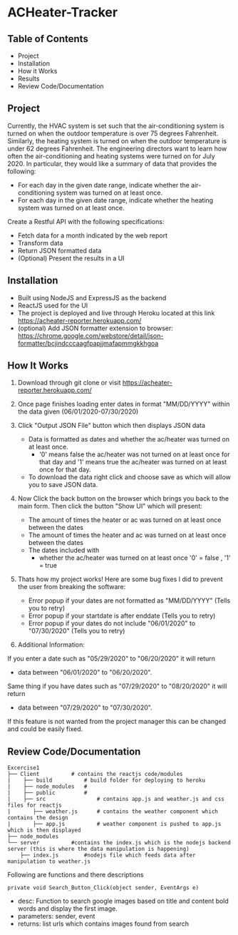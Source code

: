 # ACHeater-Tracker

## Table of Contents
* Project
* Installation
* How it Works
* Results
* Review Code/Documentation


## Project
Currently, the HVAC system is set such that the air-conditioning system is turned on when the outdoor temperature is over 75 degrees Fahrenheit. Similarly, the heating system is turned on when the outdoor temperature is under 62 degrees Fahrenheit. The engineering directors want to learn how often the air-conditioning and heating systems were turned on for July 2020. In particular, they would like a summary of data that provides the following:

* For each day in the given date range, indicate whether the air-conditioning
system was turned on at least once.
* For each day in the given date range, indicate whether the heating system was
turned on at least once.

Create a Restful API with the following specifications:
* Fetch data for a month indicated by the web report
* Transform data
* Return JSON formatted data
* (Optional) Present the results in a UI

## Installation

* Built using NodeJS and ExpressJS as the backend
* ReactJS used for the UI
* The project is deployed and live through Heroku located at this link https://acheater-reporter.herokuapp.com/
* (optional) Add JSON formatter extension to browser: https://chrome.google.com/webstore/detail/json-formatter/bcjindcccaagfpapjjmafapmmgkkhgoa

## How It Works

1. Download through git clone or visit https://acheater-reporter.herokuapp.com/
2. Once page finishes loading enter dates in format "MM/DD/YYYY" within the data given (06/01/2020-07/30/2020)
3. Click "Output JSON File" button which then displays JSON data

    * Data is formatted as dates and whether the ac/heater was turned on at least once. 
        * '0' means false the ac/heater was not turned on at least once for that day and '1' means true the ac/heater was turned on at least once for that day.
    * To download the data right click and choose save as which will allow you to save JSON data.

4. Now Click the back button on the browser which brings you back to the main form. Then click the button "Show UI" which will present:

    * The amount of times the heater or ac was turned on at least once between the dates
    * The amount of times the heater and ac was turned on at least once between the dates
    * The dates included with 
        * whether the ac/heater was turned on at least once '0' = false , '1' = true

5. Thats how my project works! Here are some bug fixes I did to prevent the user from breaking the software:

    * Error popup if your dates are not formatted as "MM/DD/YYYY" (Tells you to retry)
    * Error popup if your startdate is after enddate (Tells you to retry)
    * Error popup if your dates do not include "06/01/2020" to "07/30/2020" (Tells you to retry)

6. Additional Information: 

If you enter a date such as "05/29/2020" to "06/20/2020" it will return 
* data between "06/01/2020" to "06/20/2020". 
    
Same thing if you have dates such as "07/29/2020" to "08/20/2020" it will return 
* data between "07/29/2020" to "07/30/2020".
    
If this feature is not wanted from the project manager this can be changed and could be easily fixed.

## Review Code/Documentation

    Excercise1
    ├── Client          # contains the reactjs code/modules
    |    ├── build          # build folder for deploying to heroku
    |    ├── node_modules   # 
    |    ├── public         # 
    |    ├── src                # contains app.js and weather.js and css files for reactjs
    |       ├── weather.js      # contains the weather component which contains the design
    |       ├── app.js          # weather component is pushed to app.js which is then displayed
    ├── node_modules         
    └── server          #contains the index.js which is the nodejs backend server (this is where the data manipulation is happening)                
        ├── index.js        #nodejs file which feeds data after manipulation to weather.js
        

Following are functions and there descriptions

    private void Search_Button_Click(object sender, EventArgs e)

<ul>
<li>desc: Function to search google images based on title and content bold words and display the first image.</li>
<li>parameters: sender, event</li>
<li>returns: list urls which contains images found from search</li>
</ul>
